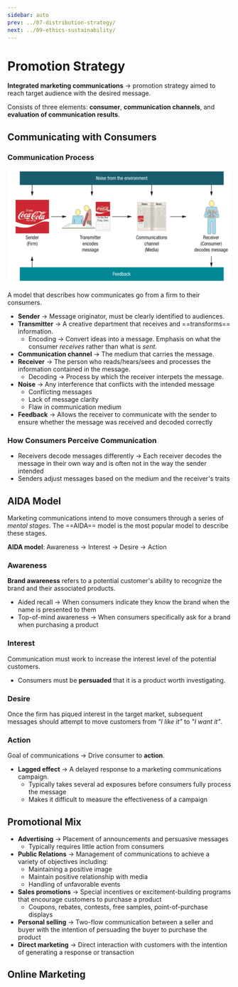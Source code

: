 ```yaml
---
sidebar: auto
prev: ../07-distribution-strategy/
next: ../09-ethics-sustainability/
---
```


# Promotion Strategy

**Integrated marketing communications** -> promotion strategy aimed to reach target audience with the desired message.

Consists of three elements: **consumer**, **communication channels**, and **evaluation of communication results**.

## Communicating with Consumers

### Communication Process

![Communication process flow chart](./communication-process.png)

A model that describes how communicates go from a firm to their consumers.

* **Sender** -> Message originator, must be clearly identified to audiences.
* **Transmitter** -> A creative department that receives and ==transforms== information.
  * Encoding -> Convert ideas into a message. Emphasis on what the consumer *receives* rather than what is *sent*.
* **Communication channel** -> The medium that carries the message.
* **Receiver** -> The person who reads/hears/sees and processes the information contained in the message.
  * Decoding -> Process by which the receiver interpets the message.
* **Noise** -> Any interference that conflicts with the intended message
  * Conflicting messages
  * Lack of message clarity
  * Flaw in communication medium
* **Feedback** -> Allows the receiver to communicate with the sender to ensure whether the message was received and decoded correctly

### How Consumers Perceive Communication

* Receivers decode messages differently -> Each receiver decodes the message in their own way and is often not in the way the sender intended
* Senders adjust messages based on the medium and the receiver's traits

## AIDA Model

Marketing communications intend to move consumers through a series of *mental stages*. The ==AIDA== model is the most popular model to describe these stages.

**AIDA model**: Awareness -> Interest -> Desire -> Action

### Awareness

**Brand awareness** refers to a potential customer's ability to recognize the brand and their associated products.

* Aided recall -> When consumers indicate they know the brand when the name is presented to them
* Top-of-mind awareness -> When consumers specifically ask for a brand when purchasing a product

### Interest

Communication must work to increase the interest level of the potential customers.

* Consumers must be **persuaded** that it is a product worth investigating.

### Desire

Once the firm has piqued interest in the target market, subsequent messages should attempt to move customers from *"I like it"* to *"I want it"*.

### Action

Goal of communications -> Drive consumer to **action**.

* **Lagged effect** -> A delayed response to a marketing communications campaign.
  * Typically takes several ad exposures before consumers fully process the message
  * Makes it difficult to measure the effectiveness of a campaign

## Promotional Mix

* **Advertising** -> Placement of announcements and persuasive messages
  * Typically requires little action from consumers
* **Public Relations** -> Management of communications to achieve a variety of objectives including: 
  * Maintaining a positive image
  * Maintain positive relationship with media
  * Handling of unfavorable events
* **Sales promotions** -> Special incentives or excitement-building programs that encourage customers to purchase a product
  * Coupons, rebates, contests, free samples, point-of-purchase displays
* **Personal selling** -> Two-flow communication between a seller and buyer with the intention of persuading the buyer to purchase the product
* **Direct marketing** -> Direct interaction with customers with the intention of generating a response or transaction

## Online Marketing


